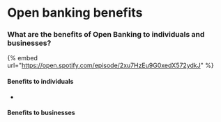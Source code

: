 # Open banking benefits

### What are the benefits of Open Banking to individuals and businesses?

{% embed url="https://open.spotify.com/episode/2xu7HzEu9G0xedX572ydkJ" %}

#### Benefits to individuals

*

#### Benefits to businesses
